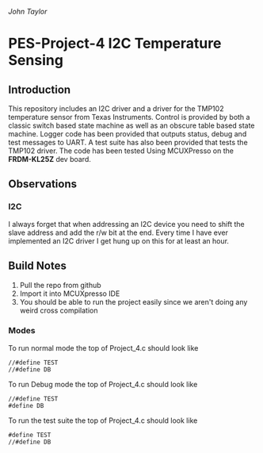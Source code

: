 *John Taylor*
# PES-Project-4 I2C Temperature Sensing
## Introduction
This repository includes an I2C driver and a driver for the TMP102 temperature sensor from Texas Instruments. Control is provided by both a classic switch based state machine as well as an obscure table based state machine. Logger code has been provided that outputs status, debug and test messages to UART. A test suite has also been provided that tests the TMP102 driver. The code has been tested Using MCUXPresso on the **FRDM-KL25Z** dev board.
## Observations

### I2C
I always forget that when addressing an I2C device you need to shift the slave address and add the r/w bit at the end. Every time I have ever implemented an I2C driver I get hung up on this for at least an hour.


## Build Notes
1. Pull the repo from github
2. Import it into MCUXpresso IDE
3. You should be able to run the project easily since we aren't doing any weird cross compilation
### Modes
To run normal mode the top of Project_4.c should look like
~~~
//#define TEST
//#define DB
~~~
To run Debug  mode the top of Project_4.c should look like
~~~
//#define TEST
#define DB
~~~
To run the test suite  the top of Project_4.c should look like
~~~
#define TEST
//#define DB
~~~
